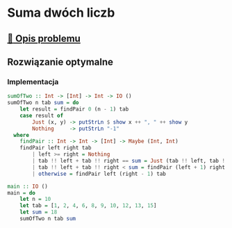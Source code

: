 # Suma dwóch liczb

## [:link: Opis problemu](../../../../algorithms/searching/sum-of-two.md)

## Rozwiązanie optymalne

### Implementacja

```haskell linenums="1"
sumOfTwo :: Int -> [Int] -> Int -> IO ()
sumOfTwo n tab sum = do
    let result = findPair 0 (n - 1) tab
    case result of
        Just (x, y) -> putStrLn $ show x ++ ", " ++ show y
        Nothing     -> putStrLn "-1"
  where
    findPair :: Int -> Int -> [Int] -> Maybe (Int, Int)
    findPair left right tab
        | left >= right = Nothing
        | tab !! left + tab !! right == sum = Just (tab !! left, tab !! right)
        | tab !! left + tab !! right < sum = findPair (left + 1) right tab
        | otherwise = findPair left (right - 1) tab

main :: IO ()
main = do
    let n = 10
    let tab = [1, 2, 4, 6, 8, 9, 10, 12, 13, 15]
    let sum = 18
    sumOfTwo n tab sum
```
